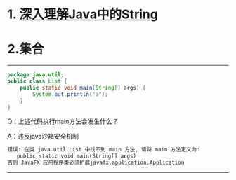 # 1. [深入理解Java中的String](https://www.cnblogs.com/xiaoxi/p/6036701.html)

# 2.集合

---

```JAVA
package java.util;
public class List {
    public static void main(String[] args) {
        System.out.println("a");
    }
}
```

Q：上述代码执行main方法会发生什么？

A：违反java沙箱安全机制

```tex
错误: 在类 java.util.List 中找不到 main 方法, 请将 main 方法定义为:
   public static void main(String[] args)
否则 JavaFX 应用程序类必须扩展javafx.application.Application
```

---



